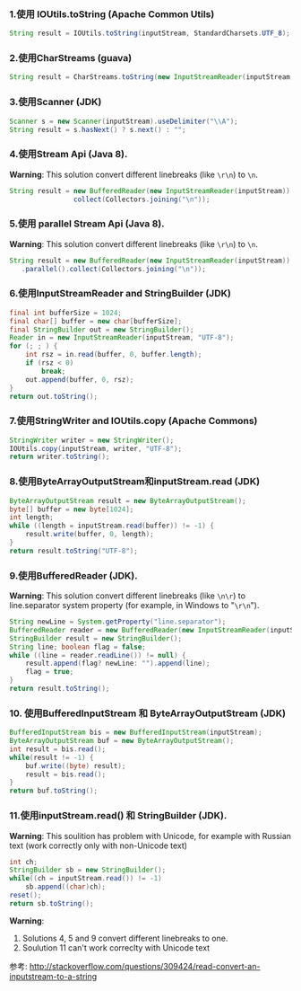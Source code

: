 ### 1.使用 **IOUtils.toString** (Apache Common Utils)

```java
String result = IOUtils.toString(inputStream, StandardCharsets.UTF_8);
```

### 2.使用**CharStreams** (guava)

```Java
String result = CharStreams.toString(new InputStreamReader(inputStream, Charsets.UTF_8));
```

### 3.使用**Scanner** (JDK)

```java
Scanner s = new Scanner(inputStream).useDelimiter("\\A");
String result = s.hasNext() ? s.next() : "";
```

### 4.使用**Stream Api** (Java 8).  
**Warning**: This solution convert different linebreaks (like ```\r\n```) to ```\n```.

```java
String result = new BufferedReader(new InputStreamReader(inputStream)).lines().
                collect(Collectors.joining("\n"));
```

### 5.使用 **parallel Stream Api** (Java 8). 

**Warning**: This solution convert different linebreaks (like ```\r\n```) to ```\n```.  

```java
String result = new BufferedReader(new InputStreamReader(inputStream)).lines()
   .parallel().collect(Collectors.joining("\n"));
```

### 6.使用**InputStreamReader and StringBuilder** (JDK)

```java
final int bufferSize = 1024;
final char[] buffer = new char[bufferSize];
final StringBuilder out = new StringBuilder();
Reader in = new InputStreamReader(inputStream, "UTF-8");
for (; ; ) {
    int rsz = in.read(buffer, 0, buffer.length);
    if (rsz < 0)
        break;
    out.append(buffer, 0, rsz);
}
return out.toString();
```

### 7.使用**StringWriter and IOUtils.copy** (Apache Commons)

```java
StringWriter writer = new StringWriter();
IOUtils.copy(inputStream, writer, "UTF-8");
return writer.toString();
```

### 8.使用**ByteArrayOutputStream**和**inputStream.read** (JDK)

```java
ByteArrayOutputStream result = new ByteArrayOutputStream();
byte[] buffer = new byte[1024];
int length;
while ((length = inputStream.read(buffer)) != -1) {
    result.write(buffer, 0, length);
}
return result.toString("UTF-8");
```

### 9.使用**BufferedReader** (JDK). 

**Warning**: This solution convert different linebreaks (like ```\n\r```) to line.separator system property (for example, in Windows to "```\r\n```").

```java
String newLine = System.getProperty("line.separator");
BufferedReader reader = new BufferedReader(new InputStreamReader(inputStream));
StringBuilder result = new StringBuilder();
String line; boolean flag = false;
while ((line = reader.readLine()) != null) {
    result.append(flag? newLine: "").append(line);
    flag = true;
}
return result.toString();
```

### 10. 使用**BufferedInputStream** 和 **ByteArrayOutputStream** (JDK)

```java
BufferedInputStream bis = new BufferedInputStream(inputStream);
ByteArrayOutputStream buf = new ByteArrayOutputStream();
int result = bis.read();
while(result != -1) {
    buf.write((byte) result);
    result = bis.read();
}
return buf.toString();
```

### 11.使用**inputStream.read()** 和 **StringBuilder** (JDK). 

**Warning**: This soulition has problem with Unicode, for example with Russian text (work correctly only with non-Unicode text)

```java
int ch;
StringBuilder sb = new StringBuilder();
while((ch = inputStream.read()) != -1)
    sb.append((char)ch);
reset();
return sb.toString();
```

**Warning**:

1. Solutions 4, 5 and 9 convert different linebreaks to one.
2. Soulution 11 can't work correclty with Unicode text


参考: http://stackoverflow.com/questions/309424/read-convert-an-inputstream-to-a-string
